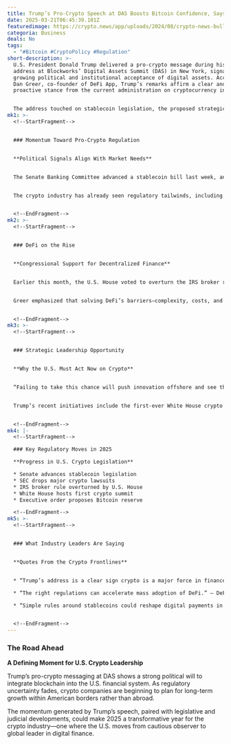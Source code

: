 ```yaml
---
title: Trump’s Pro-Crypto Speech at DAS Boosts Bitcoin Confidence, Says Expert
date: 2025-03-21T06:45:39.101Z
featuredimage: https://crypto.news/app/uploads/2024/08/crypto-news-bull-and-bitcoin-option05-1380x820.webp
categoria: Business
deals: No
tags:
  - "#Bitcoin #CryptoPolicy #Regulation"
short-description: >-
  U.S. President Donald Trump delivered a pro-crypto message during his keynote
  address at Blockworks’ Digital Assets Summit (DAS) in New York, signaling
  growing political and institutional acceptance of digital assets. According to
  Dan Greer, co-founder of DeFi App, Trump’s remarks affirm a clear and
  proactive stance from the current administration on cryptocurrency innovation.


  The address touched on stablecoin legislation, the proposed strategic Bitcoin reserve, and the challenges of crypto debanking. Trump called on Congress to enact “simple and common sense rules” for stablecoins, highlighting the importance of regulatory clarity as a driver of innovation in digital finance.
mk1: >-
  <!--StartFragment-->


  ### Momentum Toward Pro-Crypto Regulation


  **Political Signals Align With Market Needs**


  The Senate Banking Committee advanced a stablecoin bill last week, and Bo Hines, Executive Director of the President’s Council of Advisers on digital assets, stated that the legislation could reach Trump’s desk soon. Dan Greer praised the administration’s tone, noting that “crypto is now a major force in finance.”


  The crypto industry has already seen regulatory tailwinds, including the SEC closing investigations and dropping lawsuits against major firms like Coinbase, Kraken, and Gemini. These shifts are fueling optimism for a friendlier U.S. crypto environment.


  <!--EndFragment-->
mk2: >-
  <!--StartFragment-->


  ### DeFi on the Rise


  **Congressional Support for Decentralized Finance**


  Earlier this month, the U.S. House voted to overturn the IRS broker rule that would have forced DeFi protocols to report user data. Experts have lauded the vote as a landmark moment, creating a more innovation-friendly legal climate.


  Greer emphasized that solving DeFi’s barriers—complexity, costs, and accessibility—requires smart regulation. He believes Trump’s administration is positioned to help drive mass adoption by providing the regulatory support the space needs to flourish.


  <!--EndFragment-->
mk3: >-
  <!--StartFragment-->


  ### Strategic Leadership Opportunity


  **Why the U.S. Must Act Now on Crypto**


  “Failing to take this chance will push innovation offshore and see the United States fall behind,” Greer warned. His optimism lies in the possibility of crypto-friendly policies that can place the U.S. at the forefront of blockchain innovation.


  Trump’s recent initiatives include the first-ever White House crypto summit and an executive order proposing a **Strategic Bitcoin Reserve (SBR)**. He also made a surprise appearance at the Bitcoin Conference 2024, further cementing his visibility within the crypto space.


  <!--EndFragment-->
mk4: |-
  <!--StartFragment-->

  ### Key Regulatory Moves in 2025

  **Progress in U.S. Crypto Legislation**

  * Senate advances stablecoin legislation
  * SEC drops major crypto lawsuits
  * IRS broker rule overturned by U.S. House
  * White House hosts first crypto summit
  * Executive order proposes Bitcoin reserve

  <!--EndFragment-->
mk5: >-
  <!--StartFragment-->


  ### What Industry Leaders Are Saying


  **Quotes From the Crypto Frontlines**


  * “Trump’s address is a clear sign crypto is a major force in finance.” — Dan Greer

  * “The right regulations can accelerate mass adoption of DeFi.” — DeFi App

  * “Simple rules around stablecoins could reshape digital payments in the U.S.” — Bo Hines


  <!--EndFragment-->
---
```

<!--StartFragment-->

### The Road Ahead

**A Defining Moment for U.S. Crypto Leadership**

Trump’s pro-crypto messaging at DAS shows a strong political will to integrate blockchain into the U.S. financial system. As regulatory uncertainty fades, crypto companies are beginning to plan for long-term growth within American borders rather than abroad.

The momentum generated by Trump’s speech, paired with legislative and judicial developments, could make 2025 a transformative year for the crypto industry—one where the U.S. moves from cautious observer to global leader in digital finance.

<!--EndFragment-->